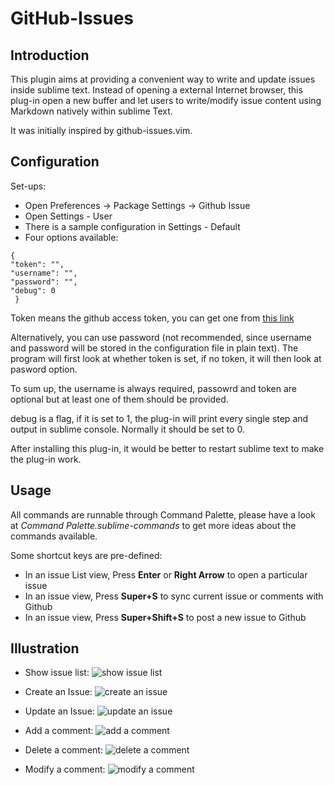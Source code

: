 # GitHub-Issues

## Introduction

This plugin aims at providing a convenient way to write and update issues inside sublime text. Instead of opening a external Internet browser, this plug-in open a new buffer and let users to write/modify issue content using Markdown natively within sublime Text.

It was initially inspired by github-issues.vim.


## Configuration

Set-ups:

- Open Preferences -> Package Settings -> Github Issue
- Open Settings - User
- There is a sample configuration in Settings - Default
- Four options available:

```
{
"token": "",
"username": "",
"password": "",
"debug": 0
 }
```

Token means the github access token, you can get one from [this link](https://github.com/settings/tokens)

Alternatively, you can use password (not recommended, since username and password will be stored in the configuration file in plain text). The program will first look at whether token is set, if no token, it will then look at pasword option.

To sum up, the username is always required, passowrd and token are optional but at least one of them should be provided.

debug is a flag, if it is set to 1, the plug-in will print every single step and output in sublime console. Normally it should be set to 0.

After installing this plug-in, it would be better to restart sublime text to make the plug-in work.

## Usage

All commands are runnable through Command Palette, please have a look at *Command Palette.sublime-commands* to get more ideas about the commands available. 

Some shortcut keys are pre-defined:

- In an issue List view, Press **Enter** or **Right Arrow** to open a particular issue
- In an issue view, Press **Super+S** to sync current issue or comments with Github
- In an issue view, Press **Super+Shift+S** to post a new issue to Github


## Illustration

- Show issue list:
![show issue list](https://www.scislab.com/static/media/uploads/blog/open_list.gif)

- Create an Issue:
![create an issue](https://www.scislab.com/static/media/uploads/blog/create_issue.gif)


- Update an Issue:
![update an issue](https://www.scislab.com/static/media/uploads/blog/update_issue.gif)


- Add a comment:
![add a comment](https://www.scislab.com/static/media/uploads/blog/add_comment.gif)

- Delete a comment:
![delete a comment](https://www.scislab.com/static/media/uploads/blog/delete_comment.gif)
- Modify a comment:
![modify a comment](https://www.scislab.com/static/media/uploads/blog/modi_comment.gif)




